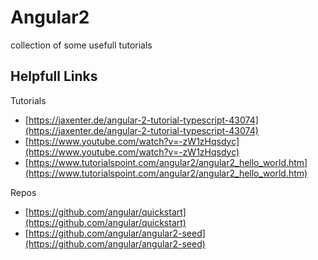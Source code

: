 # Angular2
collection of some usefull tutorials

## Helpfull Links 
Tutorials
* [https://jaxenter.de/angular-2-tutorial-typescript-43074](https://jaxenter.de/angular-2-tutorial-typescript-43074)
* [https://www.youtube.com/watch?v=-zW1zHqsdyc](https://www.youtube.com/watch?v=-zW1zHqsdyc)
* [https://www.tutorialspoint.com/angular2/angular2_hello_world.htm](https://www.tutorialspoint.com/angular2/angular2_hello_world.htm)

Repos
* [https://github.com/angular/quickstart](https://github.com/angular/quickstart)
* [https://github.com/angular/angular2-seed](https://github.com/angular/angular2-seed)
